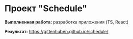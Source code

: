 # Проект "Schedule"
**Выполненная работа:** разработка приложения (TS, React)

**Результат:** https://gittenhuben.github.io/schedule/
